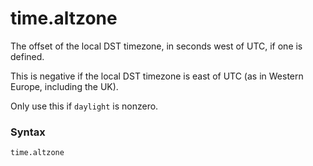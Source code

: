# time.altzone

The offset of the local DST timezone, in seconds west of UTC, if one is defined.

This is negative if the local DST timezone is east of UTC (as in Western Europe, including the UK).

Only use this if `daylight` is nonzero.

### Syntax

```python
time.altzone
```